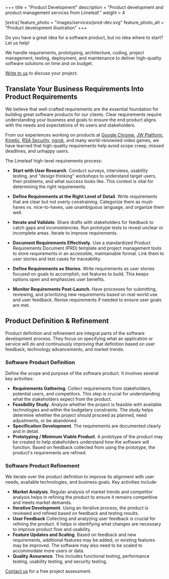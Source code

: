 +++
title = "Product Development"
description = "Product development and product management services from Limeleaf."
weight = 4

[extra]
feature_photo = "images/services/prod-dev.svg"
feature_photo_alt = "Product development illustration"
+++

Do you have a great idea for a software product, but no idea where to start? Let us help!

We handle requirements, prototyping, architecture, coding, project management, testing, deployment, and maintenance to deliver high-quality software solutions on time and on budget. 

[Write to us](https://limeleaf.io/contact/ "Contact us") to discuss your project.

## Translate Your Business Requirements Into Product Requirements

We believe that well-crafted requirements are the essential foundation for building great software products for our clients. Clear requirements require understanding your business and goals to ensure the end product aligns with the needs and expectations of its users and stakeholders.

From our experiences working on products at [Google Chrome](https://www.google.com/chrome/), [JW Platform](https://jwplayer.com), [Kinetic](https://www.wearkinetic.com/), [RSA Security](https://rsa.com "RSA Security"), [ngrok](https://ngrok.com), and many world-renowned video games, we have learned that high-quality requirements help avoid scope creep, missed deadlines, and unhappy users.

The Limeleaf high-level requirements process:

- **Start with User Research**. Conduct surveys, interviews, usability testing, and "design thinking" workshops to understand target users, their problems, and what success looks like. This context is vital for determining the right requirements.

- **Define Requirements at the Right Level of Detail**. Write requirements that are clear but not overly constraining. Categorize them as must-haves vs. nice-to-haves, use unambiguous language, and organize them well.

- **Iterate and Validate**. Share drafts with stakeholders for feedback to catch gaps and inconsistencies. Run prototype tests to reveal unclear or incomplete areas. Iterate to improve requirements.

- **Document Requirements Effectively**. Use a standardized Product Requirements Document (PRD) template and project management tools to store requirements in an accessible, maintainable format. Link them to user stories and test cases for traceability.

- **Define Requirements as Stories**. Write requirements as user stories focused on goals to accomplish, not features to build. This keeps options open and emphasizes user benefits.

- **Monitor Requirements Post-Launch**. Have processes for submitting, reviewing, and prioritizing new requirements based on real-world use and user feedback. Revise requirements if needed to ensure user goals are met.

## Product Definition & Refinement

Product definition and refinement are integral parts of the software development process. They focus on specifying what an application or service will do and continuously improving that definition based on user feedback, technology advancements, and market trends.

### Software Product Definition

Define the scope and purpose of the software product. It involves several key activities:

- **Requirements Gathering**. Collect requirements from stakeholders, potential users, and competitors. This step is crucial for understanding what the stakeholders expect from the product.
- **Feasibility Study**. Analyze whether the project is feasible with available technologies and within the budgetary constraints. The study helps determine whether the project should proceed as planned, need adjustments, or be abandoned.
- **Specification Development**. The requirements are documented clearly and in detail.
- **Prototyping / Minimum Viable Product**. A prototype of the product may be created to help stakeholders understand how the software will function. Based on feedback collected from using the prototype, the product's requirements are refined.

### Software Product Refinement

We iterate over the product definition to improve its alignment with user needs, available technologies, and business goals. Key activities include:

- **Market Analysis**. Regular analysis of market trends and competitor analysis helps in refining the product to ensure it remains competitive and meets market demands.
- **Iterative Development**. Using an iterative process, the product is reviewed and refined based on feedback and testing results.
- **User Feedback** Collecting and analyzing user feedback is crucial for refining the product. It helps in identifying what changes are necessary to improve product flow and usability.
- **Feature Updates and Scaling**. Based on feedback and new requirements, additional features may be added, or existing features may be improved. The software may also need to be scaled to accommodate more users or data.
- **Quality Assurance**. This includes functional testing, performance testing, usability testing, and security testing.

[Contact us](https://limeleaf.io/contact/ "Contact us") for a free project assessment.